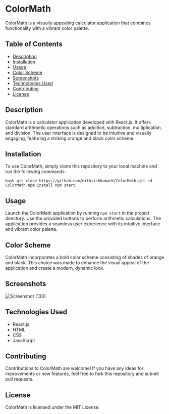 # ColorMath

ColorMath is a visually appealing calculator application that combines functionality with a vibrant color palette.

## Table of Contents

- [Description](#description)
- [Installation](#installation)
- [Usage](#usage)
- [Color Scheme](#color-scheme)
- [Screenshots](#screenshots)
- [Technologies Used](#technologies-used)
- [Contributing](#contributing)
- [License](#license)

## Description

ColorMath is a calculator application developed with React.js. It offers standard arithmetic operations such as addition, subtraction, multiplication, and division. The user interface is designed to be intuitive and visually engaging, featuring a striking orange and black color scheme.

## Installation

To use ColorMath, simply clone this repository to your local machine and run the following commands:

`bash
git clone https://github.com/nithiishkumarb/ColorMath.git
cd ColorMath
npm install
npm start`

## Usage

Launch the ColorMath application by running `npm start` in the project directory. Use the provided buttons to perform arithmetic calculations. The application provides a seamless user experience with its intuitive interface and vibrant color palette.

## Color Scheme

ColorMath incorporates a bold color scheme consisting of shades of orange and black. This choice was made to enhance the visual appeal of the application and create a modern, dynamic look.

## Screenshots

![Screenshot (130)](https://github.com/nithiishkumarb/calculator/assets/134282957/f24ddb6f-3618-49be-9cb4-6b995351c3b5)

## Technologies Used

- React.js
- HTML
- CSS
- JavaScript

## Contributing

Contributions to ColorMath are welcome! If you have any ideas for improvements or new features, feel free to fork this repository and submit pull requests.

## License

ColorMath is licensed under the MIT License.


